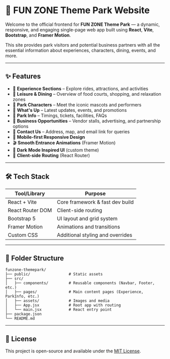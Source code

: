 # 🎢 FUN ZONE Theme Park Website

Welcome to the official frontend for **FUN ZONE Theme Park** — a dynamic, responsive, and engaging single-page web app built using **React**, **Vite**, **Bootstrap**, and **Framer Motion**.

This site provides park visitors and potential business partners with all the essential information about experiences, characters, dining, events, and more.

---

## ✨ Features

- 🎡 **Experience Sections** – Explore rides, attractions, and activities
- 🍔 **Leisure & Dining** – Overview of food courts, shopping, and relaxation zones
- 🦸 **Park Characters** – Meet the iconic mascots and performers
- 📅 **What's Up** – Latest updates, events, and promotions
- 🧭 **Park Info** – Timings, tickets, facilities, FAQs
- 🤝 **Business Opportunities** – Vendor stalls, advertising, and partnership options
- 📍 **Contact Us** – Address, map, and email link for queries
- 📱 **Mobile-first Responsive Design**
- 🎬 **Smooth Entrance Animations** (Framer Motion)
- 🌙 **Dark Mode Inspired UI** (custom theme)
- 🔗 **Client-side Routing** (React Router)

---

## 🛠️ Tech Stack

| Tool/Library     | Purpose                          |
| ---------------- | -------------------------------- |
| React + Vite     | Core framework & fast dev build  |
| React Router DOM | Client-side routing              |
| Bootstrap 5      | UI layout and grid system        |
| Framer Motion    | Animations and transitions       |
| Custom CSS       | Additional styling and overrides |

---

## 📁 Folder Structure

```
funzone-themepark/
├── public/                 # Static assets
├── src/
│   ├── components/         # Reusable components (Navbar, Footer, etc.)
│   ├── pages/              # Main content pages (Experience, ParkInfo, etc.)
│   ├── assets/             # Images and media
│   ├── App.jsx             # Root app with routing
│   └── main.jsx            # React entry point
├── package.json
└── README.md
```

---

## 📄 License

This project is open-source and available under the [MIT License](LICENSE).
